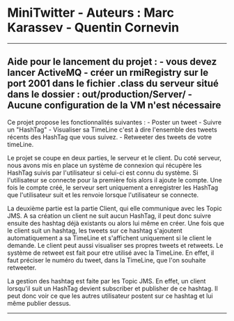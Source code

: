 # MiniTwitter - Auteurs : Marc Karassev - Quentin Cornevin
-----------------------------------------------------------------------------------------------------------------------
Aide pour le lancement du projet :
    - vous devez lancer ActiveMQ
    - créer un rmiRegistry sur le port 2001 dans le fichier .class du serveur situé dans le dossier :
                out/production/Server/
    - Aucune configuration de la VM n'est nécessaire
-----------------------------------------------------------------------------------------------------------------------
Ce projet propose les fonctionnalités suivantes :
    - Poster un tweet
    - Suivre un "HashTag"
    - Visualiser sa TimeLine c'est à dire l'ensemble des tweets récents des HashTag que vous suivez.
    - Retweeter des tweets de votre timeLine.


Le projet se coupe en deux parties, le serveur et le client.
Du coté serveur, nous avons mis en place un système de connexion qui récupère les HashTag suivis par l'utilisateur
si celui-ci est connu du système. Si l'utilisateur se connecte pour la première fois alors il ajoute le compte.
Une fois le compte créé, le serveur sert uniquement a enregistrer les HashTag que l'utilisateur suit et les renvoie
lorsque l'utilisateur se connecte.

La deuxième partie est la partie Client, qui elle communique avec les Topic JMS.
A sa création un client ne suit aucun HashTag, il peut donc suivre ensuite des hashtag déjà existants ou alors lui même
en créer. Une fois que le client suit un hashtag, les tweets sur ce hashtag s'ajoutent automatiquement a sa TimeLine
et s'affichent uniquement si le client le demande. Le client peut aussi visualiser ses propres tweets et retweets.
Le système de retweet est fait pour etre utilisé avec la TimeLine. En effet, il faut préciser le numéro du tweet, dans
la TimeLine, que l'on souhaite retweeter.

La gestion des hashtag est faite par les Topic JMS. En effet, un client lorsqu'il suit un HashTag devient subscriber
et publisher de ce hashtag. Il peut donc voir ce que les autres utilisateur postent sur ce hashtag et lui même publier
dessus.

-----------------------------------------------------------------------------------------------------------------------

